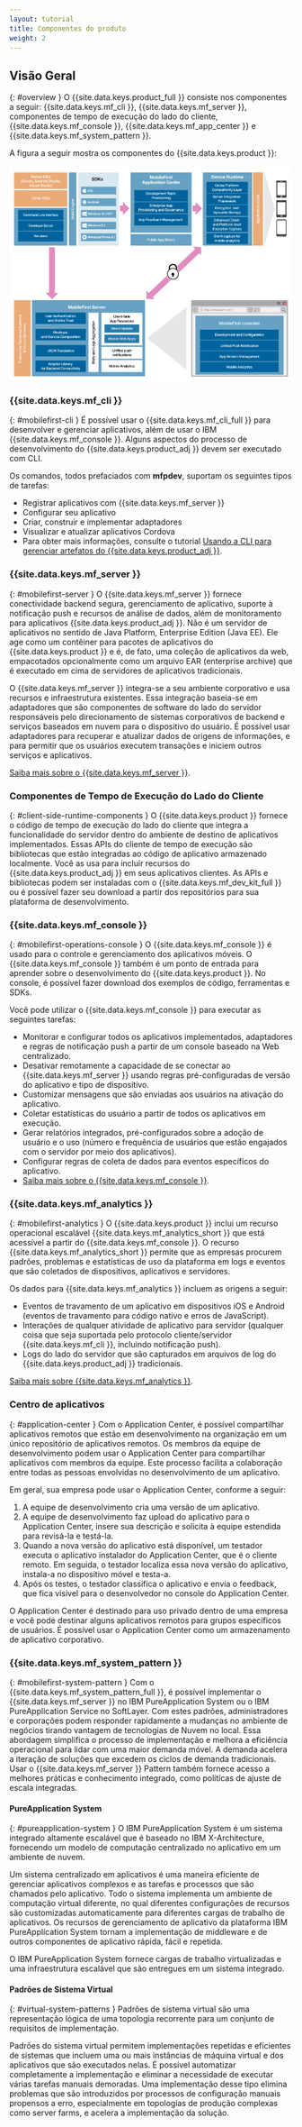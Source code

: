```yaml
---
layout: tutorial
title: Componentes do produto
weight: 2
---
```

<!-- NLS_CHARSET=UTF-8 -->
## Visão Geral
{: #overview }
O {{site.data.keys.product_full }} consiste nos componentes a seguir: {{site.data.keys.mf_cli }}, {{site.data.keys.mf_server }}, componentes de tempo de execução do lado do cliente, {{site.data.keys.mf_console }}, {{site.data.keys.mf_app_center }} e {{site.data.keys.mf_system_pattern }}.

A figura a seguir
mostra os componentes do {{site.data.keys.product }}:

![Arquitetura da solução {{site.data.keys.product }}](architecture.jpg)

### {{site.data.keys.mf_cli }}
{: #mobilefirst-cli }
É possível usar o {{site.data.keys.mf_cli_full }} para desenvolver e gerenciar aplicativos, além de usar o IBM {{site.data.keys.mf_console }}. Alguns aspectos do processo de desenvolvimento do {{site.data.keys.product_adj }} devem ser executado com CLI.

Os comandos, todos prefaciados com **mfpdev**, suportam os seguintes tipos de tarefas:

* Registrar aplicativos com {{site.data.keys.mf_server }}
* Configurar seu aplicativo
* Criar, construir e implementar adaptadores
* Visualizar e atualizar aplicativos Cordova
* Para obter mais informações, consulte o tutorial [Usando a CLI para gerenciar artefatos do {{site.data.keys.product_adj }}](../../application-development/using-mobilefirst-cli-to-manage-mobilefirst-artifacts/).

### {{site.data.keys.mf_server }}
{: #mobilefirst-server }
O {{site.data.keys.mf_server }} fornece conectividade backend segura, gerenciamento de aplicativo, suporte à notificação push e recursos de análise de dados, além de monitoramento para aplicativos {{site.data.keys.product_adj }}. Não é um servidor de aplicativos no sentido de Java Platform, Enterprise Edition (Java EE). Ele age como um contêiner para pacotes de aplicativos do {{site.data.keys.product }}
e é, de fato, uma coleção de aplicativos da web, empacotados opcionalmente
como um arquivo EAR (enterprise archive) que é executado em cima
de servidores de aplicativos tradicionais.

O {{site.data.keys.mf_server }} integra-se a seu ambiente corporativo e usa recursos e infraestrutura existentes. Essa integração baseia-se em adaptadores
que são componentes de software do lado do servidor responsáveis pelo direcionamento
de sistemas corporativos de backend e serviços baseados em nuvem para o dispositivo do usuário. É possível usar adaptadores para recuperar e atualizar dados de origens de
informações, e para permitir que os usuários executem transações e iniciem outros
serviços e aplicativos.

[Saiba mais sobre o {{site.data.keys.mf_server }}](server).

### Componentes de Tempo de Execução do Lado do Cliente
{: #client-side-runtime-components }
O {{site.data.keys.product }} fornece o código de tempo de execução do lado do cliente que integra a funcionalidade do servidor dentro do ambiente de destino de aplicativos implementados. Essas APIs do cliente de tempo de execução são bibliotecas que estão
integradas ao código de aplicativo armazenado localmente. Você as usa para incluir recursos do {{site.data.keys.product_adj }} em seus aplicativos clientes. As APIs e bibliotecas podem ser instaladas com o {{site.data.keys.mf_dev_kit_full }} ou é possível fazer seu download a partir dos repositórios para sua plataforma de desenvolvimento.

### {{site.data.keys.mf_console }}
{: #mobilefirst-operations-console }
O {{site.data.keys.mf_console }} é
usado para o controle e gerenciamento dos aplicativos móveis. O
{{site.data.keys.mf_console }}
também é um ponto de entrada para aprender sobre o desenvolvimento do
{{site.data.keys.product }}. No console, é possível fazer download dos exemplos de código,
ferramentas e SDKs.

Você pode utilizar o {{site.data.keys.mf_console }} para executar as seguintes tarefas:

* Monitorar e configurar todos os aplicativos implementados, adaptadores e regras de notificação push a partir de um console baseado na Web centralizado.
* Desativar remotamente a capacidade de se conectar ao {{site.data.keys.mf_server }} usando regras pré-configuradas de versão do aplicativo e tipo de dispositivo.
* Customizar mensagens que são enviadas aos usuários na ativação do aplicativo.
* Coletar estatísticas do usuário a partir de todos os aplicativos em execução.
* Gerar relatórios integrados, pré-configurados sobre a adoção de usuário e o uso
(número e frequência de usuários que estão engajados com o servidor por meio dos  aplicativos).
* Configurar regras de coleta de dados para eventos específicos do aplicativo.
* [Saiba mais sobre o {{site.data.keys.mf_console }}](console).

### {{site.data.keys.mf_analytics }}
{: #mobilefirst-analytics }
O {{site.data.keys.product }} inclui um recurso operacional escalável {{site.data.keys.mf_analytics_short }} que está acessível a partir do {{site.data.keys.mf_console }}. O recurso {{site.data.keys.mf_analytics_short }} permite que as empresas procurem padrões, problemas e estatísticas de uso da plataforma em logs e eventos que são coletados de dispositivos, aplicativos e servidores.

Os dados para {{site.data.keys.mf_analytics }} incluem as origens a seguir:

* Eventos de travamento de um aplicativo em dispositivos iOS e Android (eventos de travamento para código nativo e erros de JavaScript).
* Interações de qualquer atividade de aplicativo para servidor (qualquer coisa que seja suportada pelo protocolo cliente/servidor {{site.data.keys.mf_cli }}, incluindo notificação push).
* Logs do lado do servidor que são capturados em arquivos de log do {{site.data.keys.product_adj }}
tradicionais.

[Saiba mais sobre {{site.data.keys.mf_analytics }}](../../analytics).

### Centro de aplicativos
{: #application-center }
Com o Application
Center, é possível compartilhar aplicativos remotos que estão em desenvolvimento
na organização em um único repositório de aplicativos remotos. Os membros da equipe de desenvolvimento podem usar o Application Center para compartilhar aplicativos com membros da equipe. Este processo facilita a colaboração entre
todas as pessoas envolvidas no desenvolvimento de um aplicativo.

Em geral,
sua empresa pode usar o Application Center, conforme a seguir:

1. A equipe de desenvolvimento cria uma versão de um aplicativo.
2. A equipe de desenvolvimento faz upload do aplicativo para o Application
Center, insere sua descrição e solicita à equipe estendida para revisá-la
e testá-la.
3. Quando a nova versão do aplicativo está disponível, um testador
executa o aplicativo instalador do Application Center, que é o cliente
remoto. Em seguida, o testador localiza essa nova versão do aplicativo, instala-a no dispositivo móvel e testa-a.
4. Após os testes, o testador classifica o aplicativo e envia o
feedback, que fica visível para o desenvolvedor no console do Application
Center.

O Application Center é destinado para uso privado dentro de
uma empresa e você pode destinar alguns aplicativos remotos para grupos específicos
de usuários. É possível usar o Application Center como um armazenamento de
aplicativo corporativo.

### {{site.data.keys.mf_system_pattern }}
{: #mobilefirst-system-pattern }
Com o {{site.data.keys.mf_system_pattern_full }}, é possível implementar o {{site.data.keys.mf_server }} no IBM PureApplication System ou o IBM PureApplication Service no SoftLayer. Com estes padrões,
administradores e corporações podem responder rapidamente a mudanças
no ambiente de negócios tirando vantagem de tecnologias de
Nuvem no local. Essa abordagem simplifica o processo de implementação e
melhora a eficiência operacional para lidar com uma maior demanda
móvel. A demanda acelera a iteração de soluções que excedem os
ciclos de demanda tradicionais. Usar o {{site.data.keys.mf_server }} Pattern também fornece acesso a melhores práticas e conhecimento integrado, como políticas de ajuste de escala integradas.

#### PureApplication System
{: #pureapplication-system }
O IBM PureApplication System é um sistema integrado altamente escalável que é baseado no IBM X-Architecture, fornecendo um modelo de computação centralizado no aplicativo em um ambiente de nuvem.

Um sistema centralizado em aplicativos é uma maneira eficiente de gerenciar aplicativos complexos e as tarefas e processos que são chamados pelo aplicativo. Todo o sistema implementa um ambiente de computação virtual diferente, no qual diferentes configurações de recursos
são customizadas automaticamente para diferentes cargas de trabalho de aplicativos. Os recursos de gerenciamento de aplicativo da plataforma IBM PureApplication System tornam a implementação de middleware e de outros componentes de aplicativo rápida, fácil e repetida.

O IBM PureApplication System fornece cargas de trabalho virtualizadas e uma infraestrutura escalável que são entregues em um sistema integrado.

#### Padrões de Sistema Virtual
{: #virtual-system-patterns }
Padrões de sistema virtual são uma representação lógica de uma topologia
recorrente para um conjunto de requisitos de implementação.

Padrões do sistema virtual permitem implementações repetidas e eficientes de sistemas que incluem uma ou mais instâncias de máquina virtual e dos aplicativos que são executados nelas. É possível automatizar completamente a implementação e eliminar a necessidade de executar várias tarefas manuais demoradas. Uma implementação desse tipo
elimina problemas que são introduzidos por processos de configuração
manuais propensos a erro, especialmente em topologias de produção
complexas como server farms, e acelera a implementação da
solução.
